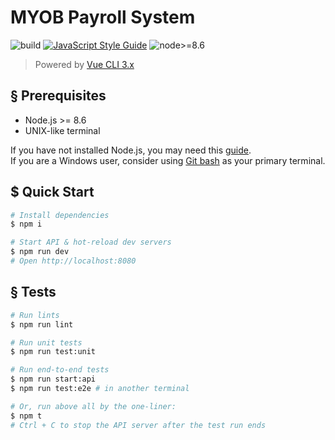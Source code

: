 # MYOB Payroll System

![build](https://img.shields.io/badge/build-passing-brightgreen.svg)
[![JavaScript Style Guide](https://img.shields.io/badge/code_style-standard-brightgreen.svg)](https://standardjs.com)
![node>=8.6](https://img.shields.io/badge/node-%3E%3D%208.6-brightgreen.svg)

> Powered by [Vue CLI 3.x](https://github.com/vuejs/vue-cli)

## § Prerequisites

* Node.js >= 8.6
* UNIX-like terminal

If you have not installed Node.js, you may need this [guide](https://docs.npmjs.com/downloading-and-installing-node-js-and-npm).  
If you are a Windows user, consider using [Git bash](https://gitforwindows.org) as your primary terminal.

## $ Quick Start

```sh
# Install dependencies
$ npm i

# Start API & hot-reload dev servers
$ npm run dev
# Open http://localhost:8080
```

## § Tests

```sh
# Run lints
$ npm run lint

# Run unit tests
$ npm run test:unit

# Run end-to-end tests
$ npm run start:api
$ npm run test:e2e # in another terminal

# Or, run above all by the one-liner:
$ npm t
# Ctrl + C to stop the API server after the test run ends
```
